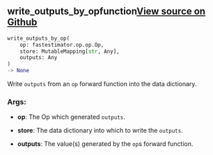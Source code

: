 ## write_outputs_by_op<span class="tag">function</span><a class="sourcelink" href=https://github.com/fastestimator/fastestimator/blob/r1.2/fastestimator/op/op.py/#L105-L116>View source on Github</a>
```python
write_outputs_by_op(
	op: fastestimator.op.op.Op,
	store: MutableMapping[str, Any],
	outputs: Any
)
-> None
```
Write `outputs` from an `op` forward function into the data dictionary.


<h3>Args:</h3>


* **op**: The Op which generated `outputs`.

* **store**: The data dictionary into which to write the `outputs`.

* **outputs**: The value(s) generated by the `op`s forward function.

